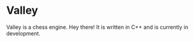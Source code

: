 # Valley
Valley is a chess engine.
Hey there!
It is written in C++ and is currently in development.
